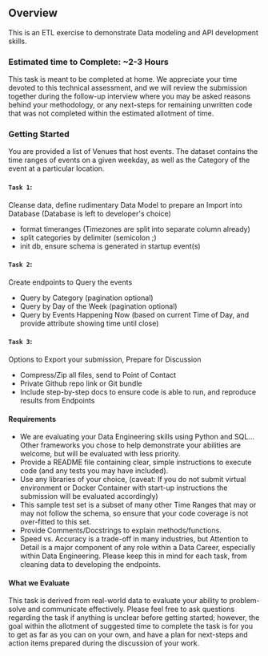 <!-- ABOUT THE PROJECT -->
## Overview

This is an ETL exercise to demonstrate Data modeling and API development skills.

### Estimated time to Complete: ~2-3 Hours

This task is meant to be completed at home. We appreciate your time devoted to this technical assessment, and we 
will review the submission together during the follow-up interview where you may be asked reasons behind your
methodology, or any next-steps for remaining unwritten code that was not completed within the estimated allotment of time.


<!-- GETTING STARTED -->
### Getting Started

You are provided a list of Venues that host events. The dataset contains the 
time ranges of events on a given weekday, as well as the Category of the event at a particular location.

#### `Task 1`:
 Cleanse data, define rudimentary Data Model to prepare an Import into Database (Database is left to developer's choice)
 - format timeranges (Timezones are split into separate column already)
 - split categories by delimiter (semicolon ;)
 - init db, ensure schema is generated in startup event(s)

#### `Task 2`:
 Create endpoints to Query the events
 - Query by Category (pagination optional)
 - Query by Day of the Week (pagination optional)
 - Query by Events Happening Now (based on current Time of Day, and provide attribute showing time until close)

#### `Task 3`:
Options to Export your submission, Prepare for Discussion
 - Compress/Zip all files, send to Point of Contact
 - Private Github repo link or Git bundle
 - Include step-by-step docs to ensure code is able to run, and reproduce results from Endpoints


#### Requirements
 - We are evaluating your Data Engineering skills using Python and SQL... Other frameworks you chose to help demonstrate your abilities are welcome, but will be evaluated with less priority.
 - Provide a README file containing clear, simple instructions to execute code (and any tests you may have included).
 - Use any libraries of your choice, (caveat: If you do not submit virtual environment or Docker Container with start-up instructions the submission will be evaluated accordingly)
 - This sample test set is a subset of many other Time Ranges that may or may not follow the schema, so ensure that your code coverage is not over-fitted to this set.
 - Provide Comments/Docstrings to explain methods/functions.
 - Speed vs. Accuracy is a trade-off in many industries, but Attention to Detail is a major component of any role within a Data Career, especially within Data Engineering. Please keep this in mind for each task, from cleaning data to developing the endpoints.


#### What we Evaluate
This task is derived from real-world data to evaluate your ability to problem-solve and communicate effectively.
Please feel free to ask questions regarding the task if anything is unclear before getting started; however, the goal within the allotment of suggested time to complete the task
is for you to get as far as you can on your own, and have a plan for next-steps and action items prepared during the discussion of your work.
